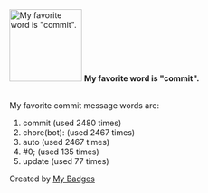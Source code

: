 <img src="https://my-badges.github.io/my-badges/favorite-word.png" alt="My favorite word is &quot;commit&quot;." title="My favorite word is &quot;commit&quot;." width="128">
<strong>My favorite word is &quot;commit&quot;.</strong>
<br><br>

My favorite commit message words are:

1. commit (used 2480 times)
2. chore(bot): (used 2467 times)
3. auto (used 2467 times)
4. #0; (used 135 times)
5. update (used 77 times)


Created by <a href="https://github.com/my-badges/my-badges">My Badges</a>